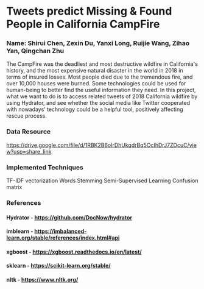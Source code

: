 # Tweets predict Missing & Found People in California CampFire
### Name: Shirui Chen, Zexin Du, Yanxi Long, Ruijie Wang, Zihao Yan, Qingchan Zhu
The CampFire was the deadliest and most destructive wildfire in California's history, and the most expensive natural disaster in the world in 2018 in terms of insured losses. Most people died due to the tremendous fire, and over 10,000 houses were burned. Some technologies could be used for human-being to better find the useful information they need. In this project, what we want to do is to access related tweets of 2018 California wildfire by using Hydrator, and see whether the social media like Twitter cooperated with nowadays’ technology could be a helpful tool, positively affecting rescue process.

### Data Resource
https://drive.google.com/file/d/1RBK2B6olrDhUkqdrBq5OcIhDrJ7ZDcuC/view?usp=share_link

### Implemented Techniques
TF-IDF vectorization
Words Stemming
Semi-Supervised Learning
Confusion matrix

### References
#### Hydrator - https://github.com/DocNow/hydrator
#### imblearn - https://imbalanced-learn.org/stable/references/index.html#api
#### xgboost - https://xgboost.readthedocs.io/en/latest/
#### sklearn - https://scikit-learn.org/stable/
#### nltk - https://www.nltk.org/

